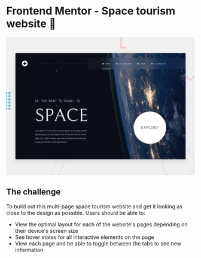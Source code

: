 # Frontend Mentor - Space tourism website 🚀

![Design preview for the Space tourism website coding challenge](./preview.jpg)


## The challenge

To build out this multi-page space tourism website and get it looking as close to the design as possible.
Users should be able to:

- View the optimal layout for each of the website's pages depending on their device's screen size
- See hover states for all interactive elements on the page
- View each page and be able to toggle between the tabs to see new information
